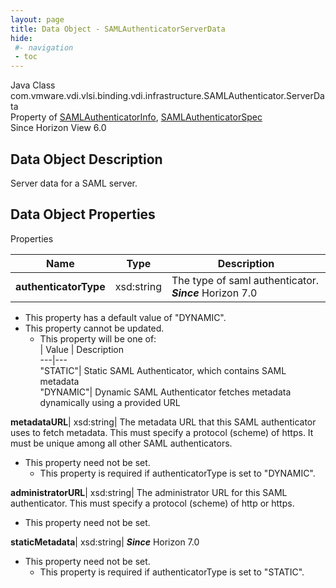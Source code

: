 ```yaml
---
layout: page
title: Data Object - SAMLAuthenticatorServerData
hide:
 #- navigation
 - toc
---
```






Java Class
    com.vmware.vdi.vlsi.binding.vdi.infrastructure.SAMLAuthenticator.ServerData  
Property of
     [SAMLAuthenticatorInfo](vdi.infrastructure.SAMLAuthenticator.SAMLAuthenticatorInfo.md#field_detail), [SAMLAuthenticatorSpec](vdi.infrastructure.SAMLAuthenticator.SAMLAuthenticatorSpec.md#field_detail)  
Since 
    Horizon View 6.0

## Data Object Description 

Server data for a SAML server. 

## Data Object Properties

Properties

Name |  Type |  Description   
---|---|---  
**authenticatorType**|  xsd:string|  The type of saml authenticator.  **_Since_** Horizon 7.0  


  * This property has a default value of "DYNAMIC".
* This property cannot be updated.
  * This property will be one of:  
|  Value |  Description   
---|---  
"STATIC"| Static SAML Authenticator, which contains SAML metadata  
"DYNAMIC"| Dynamic SAML Authenticator fetches metadata dynamically using a provided URL  

  
**metadataURL**|  xsd:string|  The metadata URL that this SAML authenticator uses to fetch metadata. This must specify a protocol (scheme) of https. It must be unique among all other SAML authenticators.   


* This property need not be set.
  * This property is required if authenticatorType is set to "DYNAMIC".

  
**administratorURL**|  xsd:string|  The administrator URL for this SAML authenticator. This must specify a protocol (scheme) of http or https.   


* This property need not be set.

  
**staticMetadata**|  xsd:string|  **_Since_** Horizon 7.0  


* This property need not be set.
  * This property is required if authenticatorType is set to "STATIC".

  
  
  

  
  

